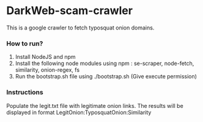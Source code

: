 # DarkWeb-scam-crawler

This is a google crawler to fetch typosquat onion domains.

### How to run?
1. Install NodeJS and npm
2. Install the following node modules using npm : se-scraper, node-fetch, similarity, onion-regex, fs
3. Run the bootstrap.sh file using ./bootstrap.sh (Give execute permission)

### Instructions
Populate the legit.txt file with legitimate onion links. The results will be displayed in format LegitOnion:TyposquatOnion:Similarity

